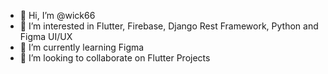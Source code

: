 - 👋 Hi, I’m @wick66
- 👀 I’m interested in Flutter, Firebase, Django Rest Framework, Python and Figma UI/UX
- 🌱 I’m currently learning Figma
- 💞️ I’m looking to collaborate on Flutter Projects


<!---
wick66/wick66 is a ✨ special ✨ repository because its `README.md` (this file) appears on your GitHub profile.
You can click the Preview link to take a look at your changes.
--->
